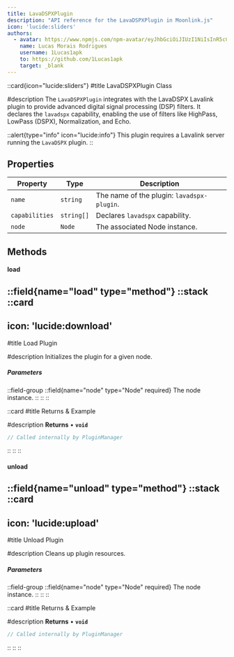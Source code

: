 ```yaml
---
title: LavaDSPXPlugin
description: "API reference for the LavaDSPXPlugin in Moonlink.js"
icon: 'lucide:sliders'
authors:
  - avatar: https://www.npmjs.com/npm-avatar/eyJhbGciOiJIUzI1NiIsInR5cCI6IkpXVCJ9.eyJhdmF0YXJVUkwiOiJodHRwczovL3MuZ3JhdmF2YXRhci5jb20vYXZhdGFyL2E2YTk0NWFhYjJiNzk1MjcyNzVjN2IwMWEyNWM1YzQ2NT9zaXplPTQ5NiZkZWZhdWx0PXJldHJvIn0.5hP6oyShhR-UWUi6KF-lA0cWmE_BJjvIFAwkYCGEZNo
    name: Lucas Morais Rodrigues
    username: 1Lucas1apk
    to: https://github.com/1Lucas1apk
    target: _blank
---
```


::card{icon="lucide:sliders"}
#title
LavaDSPXPlugin Class

#description
The `LavaDSPXPlugin` integrates with the LavaDSPX Lavalink plugin to provide advanced digital signal processing (DSP) filters. It declares the `lavadspx` capability, enabling the use of filters like HighPass, LowPass (DSPX), Normalization, and Echo.
<br>

::alert{type="info" icon="lucide:info"}
This plugin requires a Lavalink server running the `LavaDSPX` plugin.
::

## Properties

| Property | Type | Description |
|----------|------|-------------|
| `name` | `string` | The name of the plugin: `lavadspx-plugin`. |
| `capabilities` | `string[]` | Declares `lavadspx` capability. |
| `node` | `Node` | The associated Node instance. |

## Methods

#### load
::field{name="load" type="method"}
::stack
  ::card
  ---
  icon: 'lucide:download'
  ---
  #title
  Load Plugin

  #description
  Initializes the plugin for a given node.
  <br>
  <h5>Parameters</h5>

  ::field-group
    ::field{name="node" type="Node" required}
    The node instance.
    ::
  ::
  ::

  ::card
  #title
  Returns & Example

  #description
  **Returns**
  • **`void`**

  ```js
  // Called internally by PluginManager
  ```
  ::
::
::

#### unload
::field{name="unload" type="method"}
::stack
  ::card
  ---
  icon: 'lucide:upload'
  ---
  #title
  Unload Plugin

  #description
  Cleans up plugin resources.
  <br>
  <h5>Parameters</h5>

  ::field-group
    ::field{name="node" type="Node" required}
    The node instance.
    ::
  ::
  ::

  ::card
  #title
  Returns & Example

  #description
  **Returns**
  • **`void`**

  ```js
  // Called internally by PluginManager
  ```
  ::
::
::
